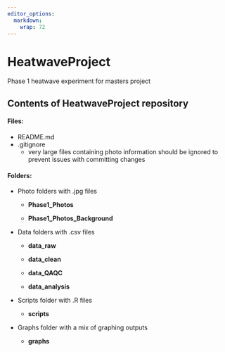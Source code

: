 ```yaml
---
editor_options: 
  markdown: 
    wrap: 72
---
```


# HeatwaveProject

Phase 1 heatwave experiment for masters project

## Contents of HeatwaveProject repository

#### Files:

-   README.md
-   .gitignore
    -   very large files containing photo information should be ignored
        to prevent issues with committing changes

#### Folders:

-   Photo folders with .jpg files

    -   **Phase1_Photos**

    -   **Phase1_Photos_Background**

-   Data folders with .csv files

    -   **data_raw**

    -   **data_clean**

    -   **data_QAQC**

    -   **data_analysis**

-   Scripts folder with .R files

    -   **scripts**

-   Graphs folder with a mix of graphing outputs

    -   **graphs**
